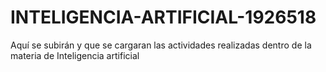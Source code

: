 # INTELIGENCIA-ARTIFICIAL-1926518
Aquí se subirán y que se cargaran las actividades realizadas dentro de la materia de Inteligencia artificial
